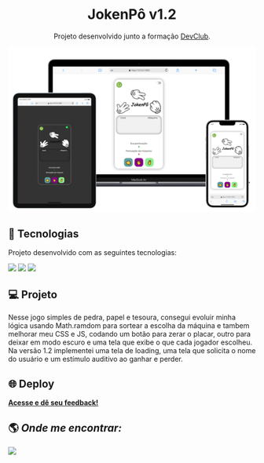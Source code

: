 <h1 align="center">JokenPô v1.2</h1>

<p align="center">
 Projeto desenvolvido junto a formação <a target="_blank" href="https://rodolfomori.com.br/devclub/">DevClub</a>.
</p>

<div align="center">

<img src="./assets/reademe.png" alt="###" max-height="600px">

</div>

## 🚀 Tecnologias

Projeto desenvolvido com as seguintes tecnologias:

<div style="display: inline_block">
  <a href="#" target="_blank"><img src="https://img.shields.io/badge/HTML5-E34F26?style=for-the-badge&logo=html5&logoColor=white"></a>
  <a href = "#" target="_blank"><img src="https://img.shields.io/badge/CSS3-1572B6?style=for-the-badge&logo=css3&logoColor=white"></a> 
  <a href="#" target="_blank"><img src="https://img.shields.io/badge/JavaScript-F7DF1E?style=for-the-badge&logo=javascript&logoColor=black"></a>
</div>

## 💻 Projeto

Nesse jogo simples de pedra, papel e tesoura, consegui evoluir minha lógica usando Math.ramdom para sortear a escolha da máquina e tambem melhorar meu CSS e JS, codando um botão para zerar o placar, outro para deixar em modo escuro e uma tela que exibe o que cada jogador escolheu.<br>
Na versão 1.2 implementei uma tela de loading, uma tela que solicita o nome do usuário e um estímulo auditivo ao ganhar e perder.

## 🌐 Deploy

<a target="\_blank" href="https://italosantos8012.github.io/ProjetoJokenPo/"><b>Acesse e dê seu feedback!</b></a>

## 🌎 <i>Onde me encontrar:</i> <br>

<div style="display: inline_block">
  <a href = "mailto:italosantos8012@gmail.com" target="_blank"><img src="https://img.shields.io/badge/-Gmail-%23333?style=for-the-badge&logo=gmail&logoColor=white" target="_blank"></a> 
</div>
